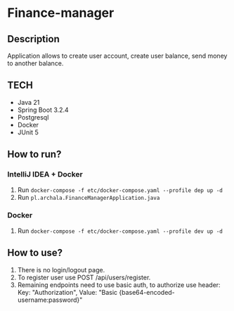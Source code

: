 # Finance-manager
## Description
Application allows to create user account, create user balance, send money to another balance.
## TECH
- Java 21
- Spring Boot 3.2.4
- Postgresql
- Docker
- JUnit 5
## How to run?
### IntelliJ IDEA + Docker
1. Run `docker-compose -f etc/docker-compose.yaml --profile dep up -d`
2. Run `pl.archala.FinanceManagerApplication.java`
### Docker
1. Run `docker-compose -f etc/docker-compose.yaml --profile dev up -d`
## How to use?
1. There is no login/logout page.
2. To register user use POST /api/users/register.
3. Remaining endpoints need to use basic auth, to authorize use header:
   Key: "Authorization", Value: "Basic {base64-encoded-username:password}"
